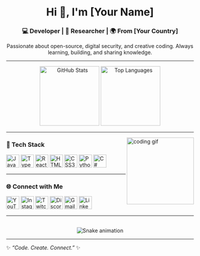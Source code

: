 <h1 align="center">Hi 👋, I'm [Your Name]</h1>
<h3 align="center">💻 Developer | 🧠 Researcher | 🌍 From [Your Country]</h3>

<p align="center">
  Passionate about open-source, digital security, and creative coding.  
  Always learning, building, and sharing knowledge.
</p>

---

<div align="center">
  <img src="https://github-readme-stats.vercel.app/api?username=maurodesouza&show_icons=true&theme=tokyonight&include_all_commits=true&count_private=true&hide_border=true" height="160" alt="GitHub Stats" />
  <img src="https://github-readme-stats.vercel.app/api/top-langs?username=maurodesouza&layout=compact&langs_count=6&theme=tokyonight&hide_border=true" height="160" alt="Top Languages" />
</div>

---

<img align="right" alt="coding gif" height="180" src="https://i.imgur.com/1ZdZC2b.gif" />

### 🧰 Tech Stack

<div align="left">
  <img src="https://cdn.jsdelivr.net/gh/devicons/devicon/icons/javascript/javascript-original.svg" height="35" alt="JavaScript" />
  <img src="https://cdn.jsdelivr.net/gh/devicons/devicon/icons/typescript/typescript-original.svg" height="35" alt="TypeScript" />
  <img src="https://cdn.jsdelivr.net/gh/devicons/devicon/icons/react/react-original.svg" height="35" alt="React" />
  <img src="https://cdn.jsdelivr.net/gh/devicons/devicon/icons/html5/html5-original.svg" height="35" alt="HTML5" />
  <img src="https://cdn.jsdelivr.net/gh/devicons/devicon/icons/css3/css3-original.svg" height="35" alt="CSS3" />
  <img src="https://cdn.jsdelivr.net/gh/devicons/devicon/icons/python/python-original.svg" height="35" alt="Python" />
  <img src="https://cdn.jsdelivr.net/gh/devicons/devicon/icons/csharp/csharp-original.svg" height="35" alt="C#" />
</div>

---

### 🌐 Connect with Me

<div align="left">
  <a href="#"><img src="https://img.shields.io/badge/Youtube-%23FF0000.svg?&style=for-the-badge&logo=youtube&logoColor=white" height="35" alt="YouTube" /></a>
  <a href="#"><img src="https://img.shields.io/badge/Instagram-%23E4405F.svg?&style=for-the-badge&logo=instagram&logoColor=white" height="35" alt="Instagram" /></a>
  <a href="#"><img src="https://img.shields.io/badge/Twitch-%239146FF.svg?&style=for-the-badge&logo=twitch&logoColor=white" height="35" alt="Twitch" /></a>
  <a href="#"><img src="https://img.shields.io/badge/Discord-%237289DA.svg?&style=for-the-badge&logo=discord&logoColor=white" height="35" alt="Discord" /></a>
  <a href="#"><img src="https://img.shields.io/badge/Gmail-%23D14836.svg?&style=for-the-badge&logo=gmail&logoColor=white" height="35" alt="Gmail" /></a>
  <a href="#"><img src="https://img.shields.io/badge/LinkedIn-%230077B5.svg?&style=for-the-badge&logo=linkedin&logoColor=white" height="35" alt="LinkedIn" /></a>
</div>

---

<br clear="both">

<div align="center">
  <img src="https://raw.githubusercontent.com/maurodesouza/maurodesouza/output/snake.svg" alt="Snake animation" />
</div>

---

✨ *“Code. Create. Connect.”* ✨
